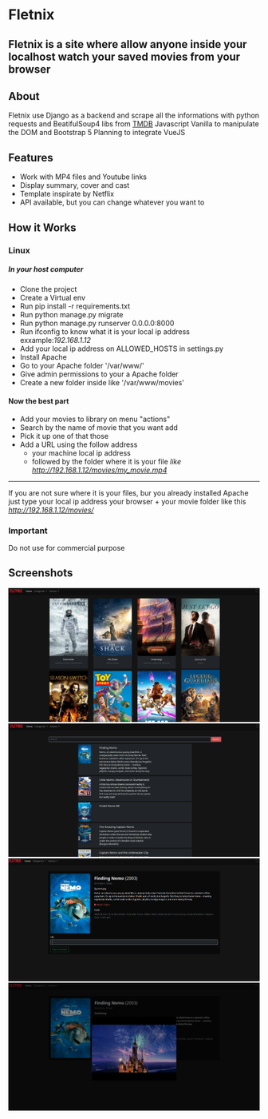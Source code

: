 # Fletnix 

**Fletnix** is a site where allow anyone inside your localhost watch your saved movies from your browser
---

## About
Fletnix use Django as a backend and scrape all the informations with python requests and BeatifulSoup4 libs from [TMDB](https://www.themoviedb.org/)
Javascript Vanilla to manipulate the DOM and Bootstrap 5 
Planning to integrate VueJS

## Features
* Work with MP4 files and Youtube links
* Display summary, cover and cast
* Template inspirate by Netflix
* API available, but you can change whatever you want to

## How it Works
### Linux
##### In your host computer
* Clone the project
* Create a Virtual env
* Run pip install -r requirements.txt
* Run python manage.py migrate
* Run python manage.py runserver 0.0.0.0:8000
* Run ifconfig to know what it is your local ip address  exxample:*192.168.1.12*
* Add your local ip address on ALLOWED_HOSTS in settings.py
* Install Apache
* Go to your Apache folder '/var/www/'
* Give admin permissions to your a Apache folder
* Create a new folder inside like '/var/www/movies'

#### Now the best part
* Add your movies to library on menu "actions"
* Search by the name of movie that you want add
* Pick it up one of that those
* Add a URL using the follow address
  - your machine local ip address 
  - followed by the folder where it is your file *like http://192.168.1.12/movies/my_movie.mp4*

---
If you are not sure where it is your files, bur you already installed Apache
just type your local ip address your browser + your movie folder like this *http://192.168.1.12/movies/*

### Important
Do not use for commercial purpose

## Screenshots
![alt text](https://github.com/FuryAndRage/Fletnix/blob/main/images/index.png "Index") 
![](https://github.com/FuryAndRage/Fletnix/blob/main/images/scraping_movie.png "Scraping")
![](https://github.com/FuryAndRage/Fletnix/blob/main/images/movie_info_scraping.png "Scraping Movie info")
![](https://github.com/FuryAndRage/Fletnix/blob/main/images/movie_detail.png "Detail")
